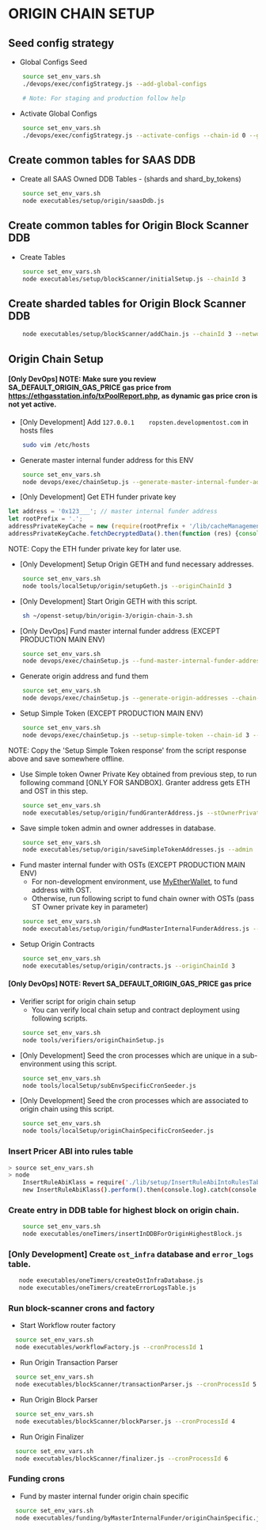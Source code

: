 # ORIGIN CHAIN SETUP

## Seed config strategy

* Global Configs Seed
```bash
    source set_env_vars.sh
    ./devops/exec/configStrategy.js --add-global-configs

    # Note: For staging and production follow help
```

* Activate Global Configs
```bash
    source set_env_vars.sh
    ./devops/exec/configStrategy.js --activate-configs --chain-id 0 --group-id 0
```

## Create common tables for SAAS DDB

* Create all SAAS Owned DDB Tables - (shards and shard_by_tokens)
```bash
    source set_env_vars.sh
    node executables/setup/origin/saasDdb.js
```

## Create common tables for Origin Block Scanner DDB
* Create Tables
```bash
    source set_env_vars.sh
    node executables/setup/blockScanner/initialSetup.js --chainId 3
```

## Create sharded tables for Origin Block Scanner DDB
```bash
    node executables/setup/blockScanner/addChain.js --chainId 3 --networkId 3 --blockShardCount 1 --transactionShardCount 1 --economyAddressShardCount 2 
```

## Origin Chain Setup

#### [Only DevOps] NOTE: Make sure you review SA_DEFAULT_ORIGIN_GAS_PRICE gas price from https://ethgasstation.info/txPoolReport.php, as dynamic gas price cron is not yet active.

* [Only Development] Add `127.0.0.1    ropsten.developmentost.com` in hosts files 
```bash
    sudo vim /etc/hosts
```

* Generate master internal funder address for this ENV
```bash
    source set_env_vars.sh
    node devops/exec/chainSetup.js --generate-master-internal-funder-address --chain-id 3
```

* [Only Development] Get ETH funder private key
```js
let address = '0x123___'; // master internal funder address
let rootPrefix = '.';
addressPrivateKeyCache = new (require(rootPrefix + '/lib/cacheManagement/shared/AddressPrivateKey'))({ address: address});
addressPrivateKeyCache.fetchDecryptedData().then(function (res) {console.log("ETH Owner PK: ", res.data.private_key_d)});
```
NOTE: Copy the ETH funder private key for later use.

* [Only Development] Setup Origin GETH and fund necessary addresses.	
```bash	
    source set_env_vars.sh	
    node tools/localSetup/origin/setupGeth.js --originChainId 3	
```

* [Only Development] Start Origin GETH with this script.	
```bash	
    sh ~/openst-setup/bin/origin-3/origin-chain-3.sh	
```

* [Only DevOps] Fund master internal funder address (EXCEPT PRODUCTION MAIN ENV)
```bash
    source set_env_vars.sh
    node devops/exec/chainSetup.js --fund-master-internal-funder-address --chain-id 3 --eth-owner-private-key '0x0a___' --amount 10
```

* Generate origin address and fund them
```bash
    source set_env_vars.sh
    node devops/exec/chainSetup.js --generate-origin-addresses --chain-id 3
```

* Setup Simple Token (EXCEPT PRODUCTION MAIN ENV)
```bash
    source set_env_vars.sh
    node devops/exec/chainSetup.js --setup-simple-token --chain-id 3 --eth-owner-private-key '0xabc___'
```

NOTE: Copy the 'Setup Simple Token response' from the script response above and save somewhere offline.

* Use Simple token Owner Private Key obtained from previous step, to run following command [ONLY FOR SANDBOX].
Granter address gets ETH and OST in this step.
```bash
    source set_env_vars.sh
    node executables/setup/origin/fundGranterAddress.js --stOwnerPrivateKey '0x10___' --ethOwnerPrivateKey '0x3d___' --stAmount 1000000 --ethAmount 50
```

* Save simple token admin and owner addresses in database.
```bash
    source set_env_vars.sh
    node executables/setup/origin/saveSimpleTokenAddresses.js --admin '0xabc___' --owner '0xabc___'
```

* Fund master internal funder with OSTs (EXCEPT PRODUCTION MAIN ENV)
    - For non-development environment, use [MyEtherWallet](https://www.myetherwallet.com/#send-transaction), to fund address with OST.
    - Otherwise, run following script to fund chain owner with OSTs (pass ST Owner private key in parameter)
```bash
    source set_env_vars.sh
    node executables/setup/origin/fundMasterInternalFunderAddress.js --stOwnerPrivateKey '0xabc___'
```

* Setup Origin Contracts
```bash
    source set_env_vars.sh
    node executables/setup/origin/contracts.js --originChainId 3
```

#### [Only DevOps] NOTE: Revert SA_DEFAULT_ORIGIN_GAS_PRICE gas price

* Verifier script for origin chain setup
    - You can verify local chain setup and contract deployment using following scripts.
```bash
    source set_env_vars.sh
    node tools/verifiers/originChainSetup.js
```

* [Only Development] Seed the cron processes which are unique in a sub-environment using this script.
```bash
    source set_env_vars.sh
    node tools/localSetup/subEnvSpecificCronSeeder.js
```

* [Only Development] Seed the cron processes which are associated to origin chain using this script.
```bash
    source set_env_vars.sh
    node tools/localSetup/originChainSpecificCronSeeder.js
```

### Insert Pricer ABI into rules table
``` bash
> source set_env_vars.sh
> node
    InsertRuleAbiKlass = require('./lib/setup/InsertRuleAbiIntoRulesTable.js');
    new InsertRuleAbiKlass().perform().then(console.log).catch(console.log)
```

### Create entry in DDB table for highest block on origin chain.
```bash
    source set_env_vars.sh
    node executables/oneTimers/insertInDDBForOriginHighestBlock.js
```

### [Only Development] Create `ost_infra` database and `error_logs` table.
```bash
   node executables/oneTimers/createOstInfraDatabase.js
   node executables/oneTimers/createErrorLogsTable.js
```

### Run block-scanner crons and factory

* Start Workflow router factory
```bash
  source set_env_vars.sh
  node executables/workflowFactory.js --cronProcessId 1
```

* Run Origin Transaction Parser
```bash
  source set_env_vars.sh
  node executables/blockScanner/transactionParser.js --cronProcessId 5
```

* Run Origin Block Parser
```bash
  source set_env_vars.sh
  node executables/blockScanner/blockParser.js --cronProcessId 4
```

* Run Origin Finalizer
```bash
  source set_env_vars.sh
  node executables/blockScanner/finalizer.js --cronProcessId 6
```

### Funding crons
* Fund by master internal funder origin chain specific
```bash
  source set_env_vars.sh
  node executables/funding/byMasterInternalFunder/originChainSpecific.js --cronProcessId 7 //TODO-FUNDING: Wrong addresses funded here?
```

